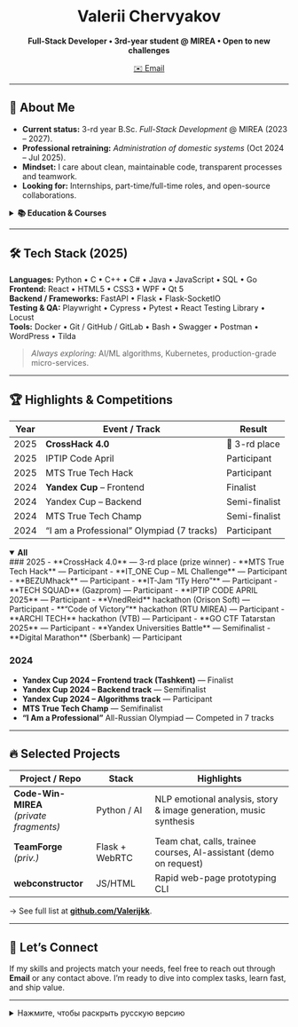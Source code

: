 <h1 align="center">Valerii Chervyakov</h1>
<p align="center">
  <strong>Full-Stack Developer • 3rd-year student @ MIREA • Open to new challenges</strong>
</p>

<p align="center">
  <a href="mailto:Chervyakov-valerii-sergeivych@yandex.ru">✉️ Email</a> 
</p>

---

## 🚀 About Me
- **Current status:** 3-rd year B.Sc. *Full-Stack Development* @ MIREA (2023 – 2027).
- **Professional retraining:** *Administration of domestic systems* (Oct 2024 – Jul 2025).
- **Mindset:** I care about clean, maintainable code, transparent processes and teamwork.
- **Looking for:** Internships, part-time/full-time roles, and open-source collaborations.

<details>
<summary><strong>📚 Education & Courses</strong></summary>

| Period                | Program / Course                                             |
|-----------------------|--------------------------------------------------------------|
| 2023-09 → 2027-08     | B.Sc. *Full-Stack Development*, **MIREA**                    |
| 2024-10 → 2025-07     | Prof. retraining, *Administration of domestic systems*       |
| 2024-02 → 2024-03     | “Generation Python”: Beginner + Advanced (on-line)           |
</details>

---

## 🛠️ Tech Stack (2025)
**Languages:** Python • C • C++ • C# • Java • JavaScript • SQL • Go  
**Frontend:** React • HTML5 • CSS3 • WPF • Qt 5  
**Backend / Frameworks:** FastAPI • Flask • Flask-SocketIO  
**Testing & QA:** Playwright • Cypress • Pytest • React Testing Library • Locust  
**Tools:** Docker • Git / GitHub / GitLab • Bash • Swagger • Postman • WordPress • Tilda

> *Always exploring:* AI/ML algorithms, Kubernetes, production-grade micro-services.

---


## 🏆 Highlights & Competitions

| Year | Event / Track                                    | Result |
|------|--------------------------------------------------|--------|
| 2025 | **CrossHack 4.0**                                | 🥉 3-rd place |
| 2025 | IPTIP Code April                                 | Participant |
| 2025 | MTS True Tech Hack                               | Participant |
| 2024 | **Yandex Cup** – Frontend                        | Finalist |
| 2024 | Yandex Cup – Backend                             | Semi-finalist |
| 2024 | MTS True Tech Champ                              | Semi-finalist |
| 2024 | “I am a Professional” Olympiad (7 tracks)        | Participant |

<details open>
<summary><strong>All</strong></summary>
### 2025
- **CrossHack 4.0** — 3-rd place (prize winner)
- **MTS True Tech Hack** — Participant
- **IT_ONE Cup – ML Challenge** — Participant
- **BEZUMhack** — Participant
- **IT-Jam “ITy Hero”** — Participant
- **TECH SQUAD** (Gazprom) — Participant
- **IPTIP CODE APRIL 2025** — Participant
- **VnedReid** hackathon (Orison Soft) — Participant
- **“Code of Victory”** hackathon (RTU MIREA) — Participant
- **ARCHI TECH** hackathon (VTB) — Participant
- **GO CTF Tatarstan 2025** — Participant
- **Yandex Universities Battle** — Semifinalist
- **Digital Marathon** (Sberbank) — Participant

### 2024
- **Yandex Cup 2024 – Frontend track (Tashkent)** — Finalist
- **Yandex Cup 2024 – Backend track** — Semifinalist
- **Yandex Cup 2024 – Algorithms track** — Participant
- **MTS True Tech Champ** — Semifinalist
- **“I Am a Professional”** All-Russian Olympiad — Competed in 7 tracks

</details>

---

## 🔥 Selected Projects

| Project / Repo | Stack | Highlights |
|----------------|-------|------------|
| **Code-Win-MIREA**<br>*(private fragments)* | Python / AI | NLP emotional analysis, story & image generation, music synthesis |
| **TeamForge** *(priv.)* | Flask + WebRTC | Team chat, calls, trainee courses, AI-assistant (demo on request) |
| **webconstructor** | JS/HTML | Rapid web-page prototyping CLI |

→ See full list at **[github.com/Valerijkk](https://github.com/Valerijkk)**.

---

## 🤝 Let’s Connect
If my skills and projects match your needs, feel free to reach out through **Email** or any contact above. I’m ready to dive into complex tasks, learn fast, and ship value.

---

<details>
<summary>Нажмите, чтобы раскрыть русскую версию</summary>

# Привет! Я Валерий Червяков

**Фулстек-разработчик, студент 3-го курса МИРЭА.** Открыт для стажировок и проектов, ценю чистый код и прозрачные процессы.

## ✨ Обо мне
- Учусь на *Full-Stack Development* (2023-2027).
- Прохожу переподготовку «Администрирование отечественных систем» (2024-2025).
- Люблю **WPF/C#**, **React**, **Flask**, **FastAPI** и всё, что помогает решать задачи быстро и качественно.

## ✅ Стек
Python • C/C++/C# • Java • JavaScript • SQL • Go • React • FastAPI • Flask • Docker • Git и др.

## 🏆 Достижения
- **CrossHack 4.0 (2025)** — 3-е место
- **Yandex Cup 2024** — финалист фронтенда, полуфиналист бэкенда
- **MTS True Tech Champ 2024** — полуфиналист  
<details>
<summary><strong>Подробнее</strong></summary>

### 2025 год
- **CrossHack 4.0** — призёр, 3-е место
- **MTS True Tech Hack** — участник
- **IT_ONE Cup – ML Challenge** — участник
- **БЕЗУМhack** — участник
- **IT-Джем «ИТы Герой»** — участник
- **TECH SQUAD** (Газпром) — участник
- **IPTIP CODE APRIL 2025** — участник
- **Внедрейд** (Orison Soft) — участник
- **Хакатон «Код победы»** (РТУ МИРЭА) — участник
- **ARCHI TECH** (ВТБ) — участник
- **GO CTF TATARSTAN 2025** — участник
- **Батл вузов** (Яндекс) — полуфиналист
- **Цифровой марафон** (Сбербанк) — участник

### 2024 год
- **Yandex Cup 2024 — Frontend (Ташкент)** — финалист
- **Yandex Cup 2024 — Backend** — полуфиналист
- **Yandex Cup 2024 — Алгоритмы** — участник
- **MTS True Tech Champ** — полуфиналист
- **Всероссийская олимпиада «Я — профессионал»** — участие в 7 направлениях

</details>

## 🚀 Проекты
- **Code-Win-MIREA** — анализ военных дневников, генерация историй, иллюстраций, музыки
- **LocalConstructor** — десктоп-конструктор сайтов (Go + Wails)
- **TeamForge** — командный чат с WebRTC и AI-ассистентом (демо по запросу)

Заходите на **GitHub**, посмотрим код и обсудим сотрудничество!

</details>
